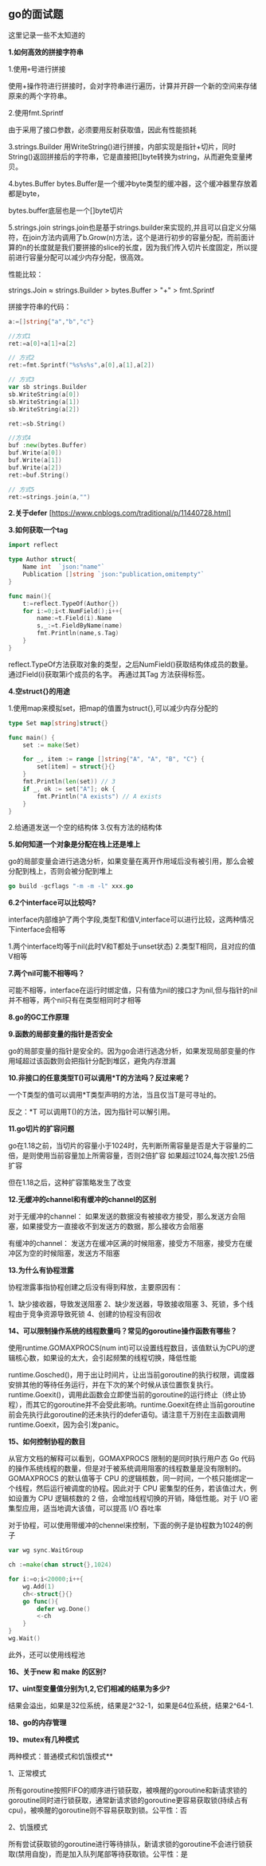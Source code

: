 ## go的面试题

这里记录一些不太知道的

**1.如何高效的拼接字符串**

1.使用`+`号进行拼接

使用+操作符进行拼接时，会对字符串进行遍历，计算并开辟一个新的空间来存储原来的两个字符串。


2.使用fmt.Sprintf

由于采用了接口参数，必须要用反射获取值，因此有性能损耗

3.strings.Builder
用WriteString()进行拼接，内部实现是指针+切片，同时String()返回拼接后的字符串，它是直接把[]byte转换为string，从而避免变量拷贝。

4.bytes.Buffer
bytes.Buffer是一个缓冲byte类型的缓冲器，这个缓冲器里存放着都是byte，

bytes.buffer底层也是一个[]byte切片

5.strings.join
strings.join也是基于strings.builder来实现的,并且可以自定义分隔符，在join方法内调用了b.Grow(n)方法，这个是进行初步的容量分配，而前面计算的n的长度就是我们要拼接的slice的长度，因为我们传入切片长度固定，所以提前进行容量分配可以减少内存分配，很高效。

性能比较：

strings.Join ≈ strings.Builder > bytes.Buffer > "+" > fmt.Sprintf

拼接字符串的代码：
```go
a:=[]string{"a","b","c"}

//方式1
ret:=a[0]+a[1]+a[2]

// 方式2
ret:=fmt.Sprintf("%s%s%s",a[0],a[1],a[2])

// 方式3
var sb strings.Builder
sb.WriteString(a[0])
sb.WriteString(a[1])
sb.WriteString(a[2])

ret:=sb.String()

//方式4
buf :new(bytes.Buffer)
buf.Write(a[0])
buf.Write(a[1])
buf.Write(a[2])
ret:=buf.String()

// 方式5
ret:=strings.join(a,"")
```

**2.关于defer**
[https://www.cnblogs.com/traditional/p/11440728.html]

**3.如何获取一个tag**

```go
import reflect

type Author struct{
    Name int  `json:"name"`
    Publication []string `json:"publication,omitempty"`
}

func main(){
    t:=reflect.TypeOf(Author{})
    for i:=0;i<t.NumField();i++{
        name:=t.Field(i).Name
        s,_:=t.FieldByName(name)
        fmt.Println(name,s.Tag)
    }
}
```

reflect.TypeOf方法获取对象的类型，之后NumField()获取结构体成员的数量。 通过Field(i)获取第i个成员的名字。 再通过其Tag 方法获得标签。

**4.空struct{}的用途**

1.使用map来模拟set，把map的值置为struct{},可以减少内存分配的

```go
type Set map[string]struct{}

func main() {
	set := make(Set)

	for _, item := range []string{"A", "A", "B", "C"} {
		set[item] = struct{}{}
	}
	fmt.Println(len(set)) // 3
	if _, ok := set["A"]; ok {
		fmt.Println("A exists") // A exists
	}
}
```

2.给通道发送一个空的结构体
3.仅有方法的结构体

**5.如何知道一个对象是分配在栈上还是堆上**

go的局部变量会进行逃逸分析，如果变量在离开作用域后没有被引用，那么会被分配到栈上，否则会被分配到堆上

```go
go build -gcflags "-m -m -l" xxx.go
```

**6.2个interface可以比较吗?**

interface内部维护了两个字段,类型T和值V,interface可以进行比较，这两种情况下interface会相等

1.两个interface均等于nil(此时V和T都处于unset状态)
2.类型T相同，且对应的值V相等

**7.两个nil可能不相等吗？**

可能不相等，interface在运行时绑定值，只有值为nil的接口才为nil,但与指针的nil并不相等，两个nil只有在类型相同时才相等

**8.go的GC工作原理**

**9.函数的局部变量的指针是否安全**

go的局部变量的指针是安全的。因为go会进行逃逸分析，如果发现局部变量的作用域超过该函数则会把指针分配到堆区，避免内存泄漏

**10.非接口的任意类型T()可以调用*T的方法吗？反过来呢？**

一个T类型的值可以调用*T类型声明的方法，当且仅当T是可寻址的。

反之：*T 可以调用T()的方法，因为指针可以解引用。

**11.go切片的扩容问题**

go在1.18之前，当切片的容量小于1024时，先判断所需容量是否是大于容量的二倍，是则使用当前容量加上所需容量，否则2倍扩容
如果超过1024,每次按1.25倍扩容

但在1.18之后，这种扩容策略发生了改变

**12.无缓冲的channel和有缓冲的channel的区别**

对于无缓冲的channel：
如果发送的数据没有被接收方接受，那么发送方会阻塞，如果接受方一直接收不到发送方的数据，那么接收方会阻塞

有缓冲的channel：
发送方在缓冲区满的时候阻塞，接受方不阻塞，接受方在缓冲区为空的时候阻塞，发送方不阻塞

**13.为什么有协程泄露**

协程泄露事指协程创建之后没有得到释放，主要原因有：

1、缺少接收器，导致发送阻塞
2、缺少发送器，导致接收阻塞
3、死锁，多个线程由于竞争资源导致死锁
4、创建的协程没有回收

**14、可以限制操作系统的线程数量吗？常见的goroutine操作函数有哪些？**

使用runtime.GOMAXPROCS(num int)可以设置线程数目，该值默认为CPU的逻辑核心数，如果设的太大，会引起频繁的线程切换，降低性能


runtime.Gosched()，用于出让时间片，让出当前goroutine的执行权限，调度器安排其他的等待任务运行，并在下次的某个时候从该位置恢复执行。
runtime.Goexit()，调用此函数会立即使当前的goroutine的运行终止（终止协程），而其它的goroutine并不会受此影响。runtime.Goexit在终止当前goroutine前会先执行此goroutine的还未执行的defer语句。请注意千万别在主函数调用runtime.Goexit，因为会引发panic。

**15、如何控制协程的数目**

从官方文档的解释可以看到，GOMAXPROCS 限制的是同时执行用户态 Go 代码的操作系统线程的数量，但是对于被系统调用阻塞的线程数量是没有限制的。GOMAXPROCS 的默认值等于 CPU 的逻辑核数，同一时间，一个核只能绑定一个线程，然后运行被调度的协程。因此对于 CPU 密集型的任务，若该值过大，例如设置为 CPU 逻辑核数的 2 倍，会增加线程切换的开销，降低性能。对于 I/O 密集型应用，适当地调大该值，可以提高 I/O 吞吐率

对于协程，可以使用带缓冲的chennel来控制，下面的例子是协程数为1024的例子
```go
var wg sync.WaitGroup

ch :=make(chan struct{},1024)

for i:=o;i<20000;i++{
    wg.Add(1)
    ch<-struct{}{}
    go func(){
        defer wg.Done()
        <-ch
    }
}
wg.Wait()
```

此外，还可以使用线程池

**16、关于new 和 make 的区别?**

**17、uint型变量值分别为1,2,它们相减的结果为多少?**

结果会溢出，如果是32位系统，结果是2^32-1，如果是64位系统，结果2^64-1.

**18、go的内存管理**

**19、mutex有几种模式**

两种模式：普通模式和饥饿模式**

1、正常模式

所有goroutine按照FIFO的顺序进行锁获取，被唤醒的goroutine和新请求锁的goroutine同时进行锁获取，通常新请求锁的goroutine更容易获取锁(持续占有cpu)，被唤醒的goroutine则不容易获取到锁。公平性：否

2、饥饿模式

所有尝试获取锁的goroutine进行等待排队，新请求锁的goroutine不会进行锁获取(禁用自旋)，而是加入队列尾部等待获取锁。公平性：是